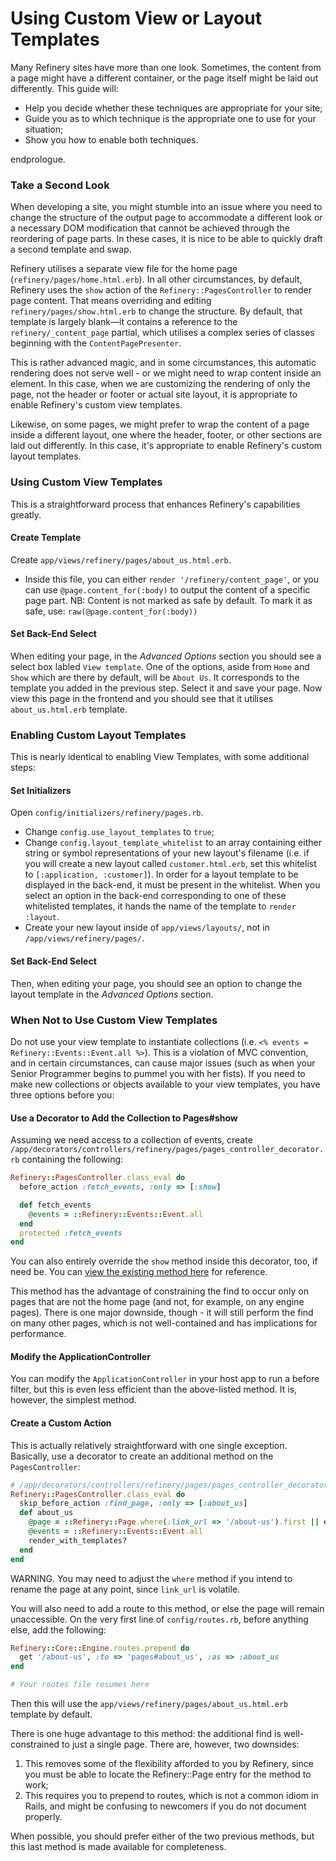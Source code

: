 # Using Custom View or Layout Templates

Many Refinery sites have more than one look. Sometimes, the content from a page
might have a different container, or the page itself might be laid out
differently. This guide will:

  - Help you decide whether these techniques are appropriate for your site;
  - Guide you as to which technique is the appropriate one to use for your
    situation;
  - Show you how to enable both techniques.

endprologue.

### Take a Second Look

When developing a site, you might stumble into an issue where you need to change
the structure of the output page to accommodate a different look or a necessary
DOM modification that cannot be achieved through the reordering of page parts.
In these cases, it is nice to be able to quickly draft a second template and
swap.

Refinery utilises a separate view file for the home page
(`refinery/pages/home.html.erb`). In all other circumstances, by default,
Refinery uses the `show` action of the `Refinery::PagesController` to render
page content. That means overriding and editing `refinery/pages/show.html.erb`
to change the structure. By default, that template is largely blank&mdash;it
contains a reference to the `refinery/_content_page` partial, which utilises a
complex series of classes beginning with the `ContentPagePresenter`.

This is rather advanced magic, and in some circumstances, this automatic
rendering does not serve well - or we might need to wrap content inside an
element. In this case, when we are customizing the rendering of only the page,
not the header or footer or actual site layout, it is appropriate to enable
Refinery's custom view templates.

Likewise, on some pages, we might prefer to wrap the content of a page inside a
different layout, one where the header, footer, or other sections are laid out
differently. In this case, it's appropriate to enable Refinery's custom
layout templates.

### Using Custom View Templates

This is a straightforward process that enhances Refinery's capabilities greatly.

#### Create Template

Create `app/views/refinery/pages/about_us.html.erb`.

  - Inside this file, you can either `render '/refinery/content_page'`, or you
    can use `@page.content_for(:body)` to output the content of a specific page part.
    NB: Content is not marked as safe by default. To mark it as safe, use: `raw(@page.content_for(:body))`

#### Set Back-End Select

When editing your page, in the *Advanced Options* section you should see a
select box labled `View template`. One of the options, aside from `Home` and `Show`
which are there by default, will be `About Us`. It corresponds to the template
you added in the previous step. Select it and save your page. Now view this
page in the frontend and you should see that it utilises `about_us.html.erb`
template.

### Enabling Custom Layout Templates

This is nearly identical to enabling View Templates, with some additional steps:

#### Set Initializers

Open `config/initializers/refinery/pages.rb`.

  - Change `config.use_layout_templates` to `true`;
  - Change `config.layout_template_whitelist` to an array containing either string or
    symbol representations of your new layout's filename (i.e. if you will create a
    new layout called `customer.html.erb`, set this whitelist to `[:application, :customer]`). In
    order for a layout template to be displayed in the back-end, it must be present in
    the whitelist. When you select an option in the back-end corresponding to one of
    these whitelisted templates, it hands the name of the template to `render :layout`.
  - Create your new layout inside of `app/views/layouts/`, not in `/app/views/refinery/pages/`.

#### Set Back-End Select

Then, when editing your page, you should see an option to change the layout template in
the *Advanced Options* section.

### When Not to Use Custom View Templates

Do not use your view template to instantiate collections
(i.e. `<% events = Refinery::Events::Event.all %>`). This is a violation of MVC
convention, and in certain circumstances, can cause major issues (such as when
your Senior Programmer begins to pummel you with her fists). If you need to make
new collections or objects available to your view templates, you have three
options before you:

#### Use a Decorator to Add the Collection to Pages#show

Assuming we need access to a collection of events, create
`/app/decorators/controllers/refinery/pages/pages_controller_decorator.rb`
containing the following:

```ruby
Refinery::PagesController.class_eval do
  before_action :fetch_events, :only => [:show]

  def fetch_events
    @events = ::Refinery::Events::Event.all
  end
  protected :fetch_events
end

```

You can also entirely override the `show` method inside this decorator, too, if
need be. You can [view the existing method here](https://github.com/refinery/refinerycms/blob/master/pages/app/controllers/refinery/pages_controller.rb#L23-39)
for reference.

This method has the advantage of constraining the find to occur only on pages
that are not the home page (and not, for example, on any engine pages). There
is one major downside, though - it will still perform the find on many other
pages, which is not well-contained and has implications for performance.

#### Modify the ApplicationController

You can modify the `ApplicationController` in your host app to run a before
filter, but this is even less efficient than the above-listed method. It is,
however, the simplest method.

#### Create a Custom Action

This is actually relatively straightforward with one single exception.
Basically, use a decorator to create an additional method on the
`PagesController`:

```ruby
# /app/decorators/controllers/refinery/pages/pages_controller_decorator.rb
Refinery::PagesController.class_eval do
  skip_before_action :find_page, :only => [:about_us]
  def about_us
    @page = ::Refinery::Page.where(:link_url => '/about-us').first || error_404
    @events = ::Refinery::Events::Event.all
    render_with_templates?
  end
end
```

WARNING. You may need to adjust the `where` method if you intend to rename the page at any point, since `link_url` is volatile.

You will also need to add a route to this method, or else the page will remain
unaccessible. On the very first line of `config/routes.rb`, before anything
else, add the following:

```ruby
Refinery::Core::Engine.routes.prepend do
  get '/about-us', :to => 'pages#about_us', :as => :about_us
end

# Your routes file resumes here
```

Then this will use the `app/views/refinery/pages/about_us.html.erb` template by
default.

There is one huge advantage to this method: the additional find is
well-constrained to just a single page. There are, however, two downsides:

1.  This removes some of the flexibility afforded to you by Refinery, since you
    must be able to locate the Refinery::Page entry for the method to work;
2.  This requires you to prepend to routes, which is not a common idiom in Rails,
    and might be confusing to newcomers if you do not document properly.

When possible, you should prefer either of the two previous methods, but this
last method is made available for completeness.
